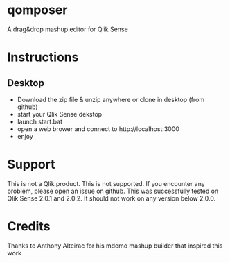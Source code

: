 # qomposer

A drag&drop mashup editor for Qlik Sense

# Instructions

## Desktop

- Download the zip file & unzip anywhere or clone in desktop (from github)
- start your Qlik Sense dekstop
- launch start.bat
- open a web brower and connect to http://localhost:3000
- enjoy

# Support

This is not a Qlik product. This is not supported. If you encounter any problem, please open an issue on github.
This was successfully tested on Qlik Sense 2.0.1 and 2.0.2. It should not work on any version below 2.0.0.

# Credits

Thanks to Anthony Alteirac for his mdemo mashup builder that inspired this work
